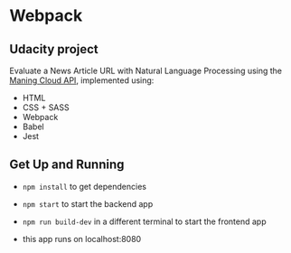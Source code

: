 # Webpack 

## Udacity project

Evaluate a News Article URL with Natural Language Processing using the [Maning Cloud API](https://www.meaningcloud.com/developer/sentiment-analysis/doc/2.1/what-is-sentiment-analysis), implemented using:  

* HTML
* CSS + SASS
* Webpack
* Babel
* Jest


## Get Up and Running

- ```npm install``` to get dependencies
- ```npm start``` to start the backend app
- ```npm run build-dev``` in a different terminal to start the frontend app

- this app runs on localhost:8080
